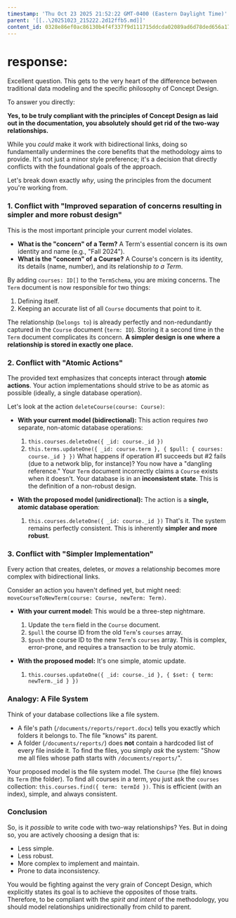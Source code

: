 ```yaml
---
timestamp: 'Thu Oct 23 2025 21:52:22 GMT-0400 (Eastern Daylight Time)'
parent: '[[..\20251023_215222.2d12ffb5.md]]'
content_id: 0328e86ef0ac86130b4f4f337f9d111715ddcda02089ad6d78ded656a17e2df6
---
```


# response:

Excellent question. This gets to the very heart of the difference between traditional data modeling and the specific philosophy of Concept Design.

To answer you directly:

**Yes, to be truly compliant with the principles of Concept Design as laid out in the documentation, you absolutely should get rid of the two-way relationships.**

While you *could* make it work with bidirectional links, doing so fundamentally undermines the core benefits that the methodology aims to provide. It's not just a minor style preference; it's a decision that directly conflicts with the foundational goals of the approach.

Let's break down exactly *why*, using the principles from the document you're working from.

### 1. Conflict with "Improved separation of concerns resulting in simpler and more robust design"

This is the most important principle your current model violates.

* **What is the "concern" of a Term?** A Term's essential concern is its own identity and name (e.g., "Fall 2024").
* **What is the "concern" of a Course?** A Course's concern is its identity, its details (name, number), and its relationship *to a Term*.

By adding `courses: ID[]` to the `TermSchema`, you are mixing concerns. The `Term` document is now responsible for two things:

1. Defining itself.
2. Keeping an accurate list of all `Course` documents that point to it.

The relationship (`belongs to`) is already perfectly and non-redundantly captured in the `Course` document (`term: ID`). Storing it a second time in the `Term` document complicates its concern. **A simpler design is one where a relationship is stored in exactly one place.**

### 2. Conflict with "Atomic Actions"

The provided text emphasizes that concepts interact through **atomic actions**. Your action implementations should strive to be as atomic as possible (ideally, a single database operation).

Let's look at the action `deleteCourse(course: Course)`:

* **With your current model (bidirectional):** This action requires *two* separate, non-atomic database operations:
  1. `this.courses.deleteOne({ _id: course._id })`
  2. `this.terms.updateOne({ _id: course.term }, { $pull: { courses: course._id } })`
     What happens if operation #1 succeeds but #2 fails (due to a network blip, for instance)? You now have a "dangling reference." Your `Term` document incorrectly claims a `Course` exists when it doesn't. Your database is in an **inconsistent state**. This is the definition of a non-robust design.

* **With the proposed model (unidirectional):** The action is a **single, atomic database operation**:
  1. `this.courses.deleteOne({ _id: course._id })`
     That's it. The system remains perfectly consistent. This is inherently **simpler and more robust**.

### 3. Conflict with "Simpler Implementation"

Every action that creates, deletes, or *moves* a relationship becomes more complex with bidirectional links.

Consider an action you haven't defined yet, but might need: `moveCourseToNewTerm(course: Course, newTerm: Term)`.

* **With your current model:** This would be a three-step nightmare.
  1. Update the `term` field in the `Course` document.
  2. `$pull` the course ID from the old `Term`'s `courses` array.
  3. `$push` the course ID to the new `Term`'s `courses` array.
     This is complex, error-prone, and requires a transaction to be truly atomic.

* **With the proposed model:** It's one simple, atomic update.
  1. `this.courses.updateOne({ _id: course._id }, { $set: { term: newTerm._id } })`

### Analogy: A File System

Think of your database collections like a file system.

* A file's path (`/documents/reports/report.docx`) tells you exactly which folders it belongs to. The file "knows" its parent.
* A folder (`/documents/reports/`) does **not** contain a hardcoded list of every file inside it. To find the files, you simply *ask* the system: "Show me all files whose path starts with `/documents/reports/`".

Your proposed model is the file system model. The `Course` (the file) knows its `Term` (the folder). To find all courses in a term, you just ask the `courses` collection: `this.courses.find({ term: termId })`. This is efficient (with an index), simple, and always consistent.

### Conclusion

So, is it *possible* to write code with two-way relationships? Yes. But in doing so, you are actively choosing a design that is:

* Less simple.
* Less robust.
* More complex to implement and maintain.
* Prone to data inconsistency.

You would be fighting against the very grain of Concept Design, which explicitly states its goal is to achieve the opposites of those traits. Therefore, to be compliant with the *spirit and intent* of the methodology, you should model relationships unidirectionally from child to parent.
